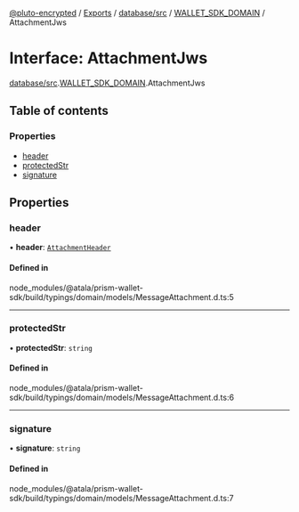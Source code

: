 [@pluto-encrypted](../README.md) / [Exports](../modules.md) / [database/src](../modules/database_src.md) / [WALLET\_SDK\_DOMAIN](../modules/database_src.WALLET_SDK_DOMAIN.md) / AttachmentJws

# Interface: AttachmentJws

[database/src](../modules/database_src.md).[WALLET\_SDK\_DOMAIN](../modules/database_src.WALLET_SDK_DOMAIN.md).AttachmentJws

## Table of contents

### Properties

- [header](database_src.WALLET_SDK_DOMAIN.AttachmentJws.md#header)
- [protectedStr](database_src.WALLET_SDK_DOMAIN.AttachmentJws.md#protectedstr)
- [signature](database_src.WALLET_SDK_DOMAIN.AttachmentJws.md#signature)

## Properties

### header

• **header**: [`AttachmentHeader`](database_src.WALLET_SDK_DOMAIN.AttachmentHeader.md)

#### Defined in

node_modules/@atala/prism-wallet-sdk/build/typings/domain/models/MessageAttachment.d.ts:5

___

### protectedStr

• **protectedStr**: `string`

#### Defined in

node_modules/@atala/prism-wallet-sdk/build/typings/domain/models/MessageAttachment.d.ts:6

___

### signature

• **signature**: `string`

#### Defined in

node_modules/@atala/prism-wallet-sdk/build/typings/domain/models/MessageAttachment.d.ts:7
